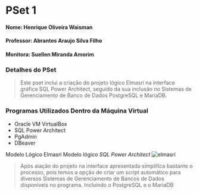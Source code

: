 # PSet 1
#### Nome: Henrique Oliveira Waisman
#### Professor: Abrantes Araujo Silva Filho
#### Monitora: Suellen Miranda Amorim

### Detalhes do PSet
> Este pset inclui a criação do projeto lógico Elmasri na interface gráfica SQL Power Architect, seguido da sua inclusão no Sistemas de Gerenciamento de Banco de Dados PostgreSQL e MariaDB.

### Programas Utilizados Dentro da Máquina Virtual
- Oracle VM VirtualBox
- SQL Power Architect
- PgAdmin
- DBeaver

Modelo Lógico Elmasri
Modelo lógico _SQL Power Architect_
![elmasri](https://github.com/henriquewaisman/uvv_bd_1_cc1mb/blob/main/pset1/image/architect.png)
> Após aiação do projeto na interface apresentada simplifica bastante o processo, pois temos a opção de criar um script automático para diversos Sistemas de Gerenciamento de Bancos de Dados disponíveis no programa. Incluindo o PostgreSQL e o MariaDB
